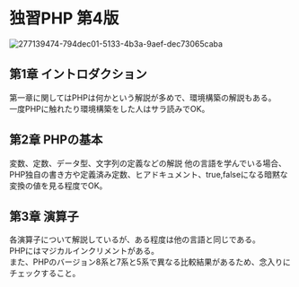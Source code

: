 # 独習PHP 第4版
![277139474-794dec01-5133-4b3a-9aef-dec73065caba](https://github.com/MizukiOkushima/PHP8BeginnerExam/assets/95268598/e063c8dd-f9c5-4830-a1c4-10b66ee9d6d2)

## 第1章 イントロダクション
第一章に関してはPHPは何かという解説が多めで、環境構築の解説もある。<br>
一度PHPに触れたり環境構築をした人はサラ読みでOK。<br>

## 第2章 PHPの基本
変数、定数、データ型、文字列の定義などの解説
他の言語を学んでいる場合、PHP独自の書き方や定義済み定数、ヒアドキュメント、true,falseになる暗黙な変換の値を見る程度でOK。<br>

## 第3章 演算子
各演算子について解説しているが、ある程度は他の言語と同じである。<br>
PHPにはマジカルインクリメントがある。<br>
また、PHPのバージョン8系と7系と5系で異なる比較結果があるため、念入りにチェックすること。<br>

